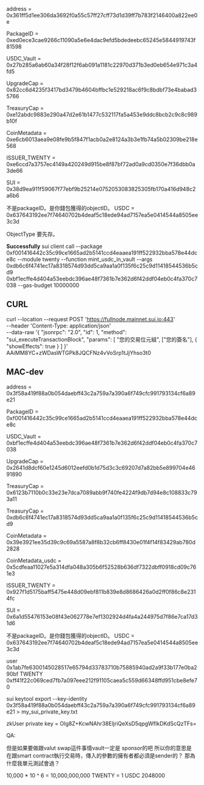 address = 0x361ff5d1ee306da3692f0a55c57ff27cff73d1d39ff7b783f2146400a822ee0e

PackageID = 0xed0ece3cae9266c11090a5e6e4dac9efd5bdedeebc65245e5844919743f81598

USDC_Vault = 0x27b285a6ab60a34f28f12f6ab091a1181c22970d371b3ed0eb654e971c3a4fd5

UpgradeCap = 0x82cc6d4235f3417bd3479b4604bffbc1e529218ac6f9c8bdbf73e4babad35766

TreasuryCap<TWENTY> = 0xe12abdc9883e290a47d2e61b1477c532117fa5a453e9ddc8bcb2c9c8c989b10f

CoinMetadata = 0xe6cb6013aea9e08fe9b5f847f1acb0a2e8124a3b3e1fb74a5b02309be218e568

ISSUER_TWENTY = 0xe6ccd7a3757ec4149a420249d915be8f87bf72ad0a9cd0350e7f36dbb0a3de66

SUI = 0x38d9ea911f59067f77ebf9b25214e0752053083825305fb170a416d948c2a6b6

不是packageID。是你錢包獲得的objectID。
USDC = 0x637643192ee7f74640702b4deaf5c18ede94ad7157ea5e0414544a8505ee3c3d

ObjectType 要先存。

**Successfully**
sui client call --package 0xf001416442c35c99ce1665ad2b5141ccd4eaaea191ff522932bba578e44dce8c --module twenty --function mint_usdc_in_vault --args 0xdb6c6f4741ec17a8318574d93dd5ca9aa1a0f135f6c25c9d11418544536b5cd9 0xbf1ecffe4d404a53eebdc396ae48f7361b7e362d6f42ddf04eb0c4fa370c7038 --gas-budget 10000000


## CURL

curl --location --request POST 'https://fullnode.mainnet.sui.io:443' \
--header 'Content-Type: application/json' \
--data-raw '{
    "jsonrpc": "2.0",
    "id": 1,
    "method": "sui_executeTransactionBlock",
    "params": [
        "您的交易位元組",
        ["您的簽名"],
        {
            "showEffects": true
        }
    ]
}'
AAiMM8YC+zWDasWTGPk8JQCFNz4vVoSrp1tJjYhso3t0


## MAC-dev

address = 0x3f58a419f88a0b054daebff43c2a759a7a390a6f749cfc991793134cf6a89e21

PackageID = 0xf001416442c35c99ce1665ad2b5141ccd4eaaea191ff522932bba578e44dce8c

USDC_Vault = 0xbf1ecffe4d404a53eebdc396ae48f7361b7e362d6f42ddf04eb0c4fa370c7038

UpgradeCap = 0x2641d8dcf60e1245d6012eefd0b1d75d3c3c69207d7a82bb5e899704e4691890

TreasuryCap<TWENTY> = 0x6123b7110b0c33e23e7dca7089abb9f740fe4224f9db7d94e8c108833c793a11

TreasuryCap<USDC> = 0xdb6c6f4741ec17a8318574d93dd5ca9aa1a0f135f6c25c9d11418544536b5cd9

CoinMetadata = 0x39e3921ee35d39c9c69a5587a8f8b32cb6ff8430e01f4f14f83429ab780d2828

CoinMetadata_usdc = 0x5cdfeaa11027e5a314dfa048a305b6f52528b636df7322dbff0918cd09c761e3

ISSUER_TWENTY = 0x927f1d5175baff5475e448d09ebf811b839e8d8686426a0d2ff0f86c8e2314fc

SUI = 0x6a1d55476153e08f43e062778e7ef1302924d4fa4a244975d7f86e7ca17d31d6

不是packageID。是你錢包獲得的objectID。
USDC = 0x637643192ee7f74640702b4deaf5c18ede94ad7157ea5e0414544a8505ee3c3d

user
0x1ab7fe6300145028517e65794d33783710b75885940ad2a9f33b177e0ba290bf
TWENTY
0xff41f22c069ced7fb7a097eee212f91105caea5c559d66348ffd951cbe8efe70


sui keytool export --key-identity 0x3f58a419f88a0b054daebff43c2a759a7a390a6f749cfc991793134cf6a89e21 > my_sui_private_key.txt

zkUser private key = OIg8Z+KcwNAhr38EljriQeXsD5qpgWfIkDKdScQzTFs=

QA:

但是如果要做跟valut swap這件事情vault一定是 sponsor的吧
所以你的意思是 在跟smart contract執行交易時，傳入的參數的擁有者都必須是sender的？
那為什麼我單元測試會過？

10,000 * 10 ^ 6 = 10,000,000,000 TWENTY = 1 USDC
2048000


